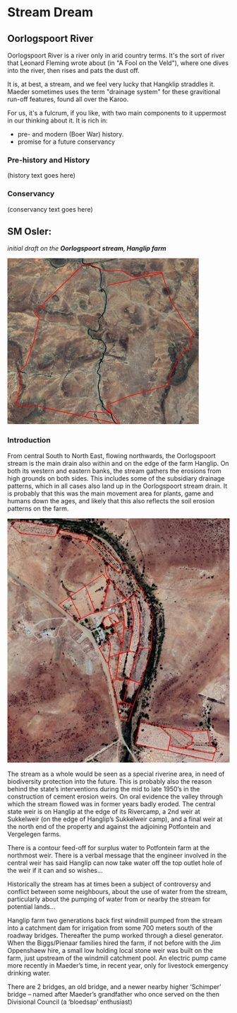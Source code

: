 #  Stream Dream

## Oorlogspoort River

Oorlogspoort River is a river only in arid country terms.  It's the sort of river that Leonard Fleming wrote about (in "A Fool on the Veld"), where one dives into the river, then rises and pats the dust off.

It is, at best, a stream, and we feel very lucky that Hangklip straddles it. Maeder sometimes uses the term "drainage system" for these gravitional run-off features, found all over the Karoo.

For us, it's a fulcrum, if you like, with two main components to it uppermost in our thinking about it.  It is rich in:

- pre- and modern (Boer War) history.
- promise for a future conservancy

### Pre-history and History

(history text goes here)

### Conservancy

(conservancy text goes here)

## SM Osler:
*initial draft on the ***Oorlogspoort stream, Hanglip farm****

![Hanglip from above](/img/Hanglip.jpg)

### Introduction

From central South to North East, flowing northwards, the Oorlogspoort stream is the main drain also within and on the edge of the farm Hanglip. On both its western and eastern banks, the stream gathers the erosions from high grounds on  both sides. This includes some of the subsidiary drainage patterns, which in all  cases also land up in the Oorlogspoort stream drain. It is probably that this was the main movement area for plants, game and humans down the ages, and likely that this also reflects the soil erosion patterns on the farm.

<!-- more -->

![Hanglip Old Lands from above](/img/HanglipCoreArea.jpg)

The stream as a whole would be seen as a special riverine area, in need of biodiversity protection into the future. This is probably also the reason behind the state’s interventions during the mid to late 1950’s in the construction of cement erosion weirs. On oral evidence the valley through which the stream flowed was in former years badly eroded. The central state weir is on Hanglip at the edge of its Rivercamp, a 2nd weir at Sukkelweir (on the edge of Hanglip’s Sukkelweir camp), and a final weir at the north end of the property and against the adjoining Potfontein  and Vergelegen farms.

There is a contour feed-off for surplus water to Potfontein farm at the northmost weir. There is a verbal message that the engineer involved in the central weir has said Hanglip can now take water off the top outlet hole of the weir if it can and so wishes…

Historically the stream has at times been a subject of controversy and conflict between some neighbours, about the use of water from the stream, particularly about the pumping of water from or nearby the stream for potential lands…

Hanglip farm two generations back first windmill pumped from the stream into a catchment dam for irrigation from some 700 meters south of the roadway bridges. Thereafter the pump worked through a diesel generator. When the Biggs/Pienaar families hired the farm, if not  before with the Jim Oppenshaew hire, a small low holding local stone weir was built on the farm, just upstream of the windmill catchment pool. An electric pump came more recently in Maeder’s time, in recent year, only for livestock emergency drinking water.  

There are 2  bridges, an old bridge, and a newer nearby higher ‘Schimper’ bridge – named after Maeder’s grandfather who once served on the then Divisional Council (a ‘bloedsap’ enthusiast)



